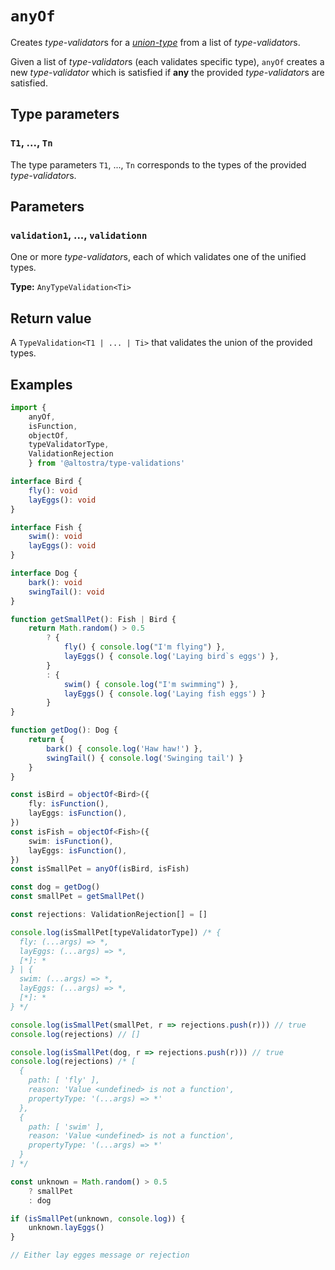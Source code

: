 # `anyOf`

Creates *type-validator*s for a
[*union-type*](https://www.typescriptlang.org/docs/handbook/advanced-types.html#union-types)
from a list of *type-validator*s.

Given a list of *type-validator*s (each validates specific type), `anyOf` creates a 
new *type-validator* which is satisfied if **any** the provided *type-validator*s
are satisfied.

## Type parameters

### `T1`, ..., `Tn`
The type parameters `T1`, ..., `Tn` corresponds to the types of the provided 
*type-validator*s.

## Parameters

### `validation1`, ..., `validationn`
One or more *type-validator*s, each of which validates one of the unified types.

**Type:** `AnyTypeValidation<Ti>`

## Return value

A `TypeValidation<T1 | ... | Ti>` that validates the union of the provided types.

## Examples

```ts
import {
    anyOf,
    isFunction,
    objectOf,
    typeValidatorType,
    ValidationRejection
    } from '@altostra/type-validations'

interface Bird {
    fly(): void
    layEggs(): void
}

interface Fish {
    swim(): void
    layEggs(): void
}

interface Dog {
    bark(): void
    swingTail(): void
}

function getSmallPet(): Fish | Bird {
    return Math.random() > 0.5
        ? {
            fly() { console.log("I'm flying") },
            layEggs() { console.log('Laying bird`s eggs') },
        }
        : {
            swim() { console.log("I'm swimming") },
            layEggs() { console.log('Laying fish eggs') }
        }
}

function getDog(): Dog {
    return {
        bark() { console.log('Haw haw!') },
        swingTail() { console.log('Swinging tail') }
    }
}

const isBird = objectOf<Bird>({
    fly: isFunction(),
    layEggs: isFunction(),
})
const isFish = objectOf<Fish>({
    swim: isFunction(),
    layEggs: isFunction(),
})
const isSmallPet = anyOf(isBird, isFish)

const dog = getDog()
const smallPet = getSmallPet()

const rejections: ValidationRejection[] = []

console.log(isSmallPet[typeValidatorType]) /* {
  fly: (...args) => *,
  layEggs: (...args) => *,
  [*]: *
} | {
  swim: (...args) => *,
  layEggs: (...args) => *,
  [*]: *
} */

console.log(isSmallPet(smallPet, r => rejections.push(r))) // true
console.log(rejections) // []

console.log(isSmallPet(dog, r => rejections.push(r))) // true
console.log(rejections) /* [
  {
    path: [ 'fly' ],
    reason: 'Value <undefined> is not a function',
    propertyType: '(...args) => *'
  },
  {
    path: [ 'swim' ],
    reason: 'Value <undefined> is not a function',
    propertyType: '(...args) => *'
  }
] */

const unknown = Math.random() > 0.5
    ? smallPet
    : dog

if (isSmallPet(unknown, console.log)) {
    unknown.layEggs()
}

// Either lay egges message or rejection
```
